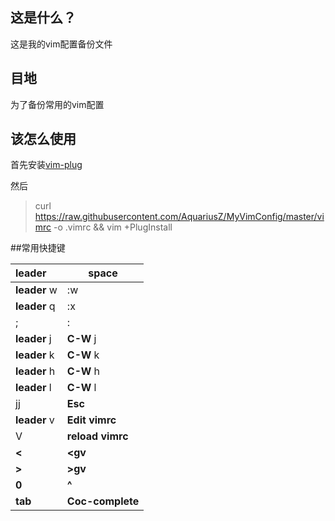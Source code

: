 ## 这是什么？

这是我的vim配置备份文件

## 目地

为了备份常用的vim配置

## 该怎么使用

首先安装[vim-plug](https://github.com/junegunn/vim-plug)

然后

> curl https://raw.githubusercontent.com/AquariusZ/MyVimConfig/master/vimrc -o .vimrc && vim +PlugInstall

##常用快捷键

| leader       | space                |
| :----------- | -------------------- |
| **leader** w | :w                   |
| **leader** q | :x                   |
| ;            | :                    |
| **leader** j | **C-W** j            |
| **leader** k | **C-W** k            |
| **leader** h | **C-W** h            |
| **leader** l | **C-W** l            |
| jj           | **Esc**              |
| **leader** v | **Edit** **vimrc**   |
| <leader>V    | **reload** **vimrc** |
| **<**        | **<gv**              |
| **>**        | **>gv**              |
| **0**        | **^**                |
| **tab**      | **Coc-complete**     |

